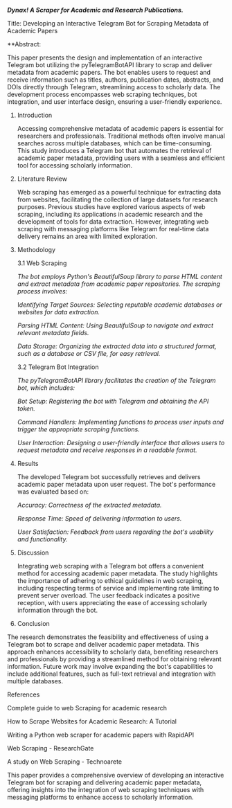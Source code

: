 ***Dynax! A Scraper for Academic and Research Publications.***

Title: Developing an Interactive Telegram Bot for Scraping Metadata of Academic Papers

  **Abstract:

This paper presents the design and implementation of an interactive Telegram bot utilizing the pyTelegramBotAPI library to scrap and deliver metadata from academic papers. The bot enables users to request and receive information such as titles, authors, publication dates, abstracts, and DOIs directly through Telegram, streamlining access to scholarly data. The development process encompasses web scraping techniques, bot integration, and user interface design, ensuring a user-friendly experience.

1. Introduction

    Accessing comprehensive metadata of academic papers is essential for researchers and professionals. Traditional methods often involve manual searches across multiple databases, which can be time-consuming. This study introduces a Telegram bot that automates the retrieval of academic paper metadata, providing users with a seamless and efficient tool for accessing scholarly information.

2. Literature Review

    Web scraping has emerged as a powerful technique for extracting data from websites, facilitating the collection of large datasets for research purposes. Previous studies have explored various aspects of web scraping, including its applications in academic research and the development of tools for data extraction. However, integrating web scraping with messaging platforms like Telegram for real-time data delivery remains an area with limited exploration.

3. Methodology

    3.1 Web Scraping

    *The bot employs Python's BeautifulSoup library to parse HTML content and extract metadata from academic paper repositories. The scraping process involves:*

    I*dentifying Target Sources: Selecting reputable academic databases or websites for data extraction.*

    *Parsing HTML Content: Using BeautifulSoup to navigate and extract relevant metadata fields.*

    *Data Storage: Organizing the extracted data into a structured format, such as a database or CSV file, for easy retrieval.*

    3.2 Telegram Bot Integration

    *The pyTelegramBotAPI library facilitates the creation of the Telegram bot, which includes:*

    *Bot Setup: Registering the bot with Telegram and obtaining the API token.*

    *Command Handlers: Implementing functions to process user inputs and trigger the appropriate scraping functions.*

    *User Interaction: Designing a user-friendly interface that allows users to request metadata and receive responses in a readable format.*

4. Results

    The developed Telegram bot successfully retrieves and delivers academic paper metadata upon user request. The bot's performance was evaluated based on:

    *Accuracy: Correctness of the extracted metadata.*

    *Response Time: Speed of delivering information to users.*

    *User Satisfaction: Feedback from users regarding the bot's usability and functionality.*

5. Discussion

    Integrating web scraping with a Telegram bot offers a convenient method for accessing academic paper metadata. The study highlights the importance of adhering       to ethical guidelines in web scraping, including respecting terms of service and implementing rate limiting to prevent server overload. The user feedback indicates a positive reception, with users appreciating the ease of accessing scholarly information through the bot.

6. Conclusion

The research demonstrates the feasibility and effectiveness of using a Telegram bot to scrape and deliver academic paper metadata. This approach enhances accessibility to scholarly data, benefiting researchers and professionals by providing a streamlined method for obtaining relevant information. Future work may involve expanding the bot's capabilities to include additional features, such as full-text retrieval and integration with multiple databases.

References

Complete guide to web Scraping for academic research

How to Scrape Websites for Academic Research: A Tutorial

Writing a Python web scraper for academic papers with RapidAPI

Web Scraping - ResearchGate

A study on Web Scraping - Technoarete

This paper provides a comprehensive overview of developing an interactive Telegram bot for scraping and delivering academic paper metadata, offering insights into the integration of web scraping techniques with messaging platforms to enhance access to scholarly information.
